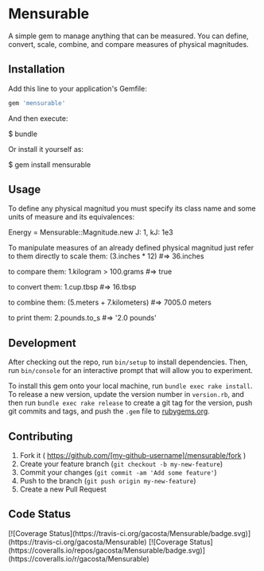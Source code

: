 # Mensurable

A simple gem to manage anything that can be measured. You can define, convert, scale, combine, and compare measures of physical magnitudes.

## Installation

Add this line to your application's Gemfile:

```ruby
gem 'mensurable'
```

And then execute:

  $ bundle

Or install it yourself as:

  $ gem install mensurable

## Usage

To define any physical magnitud you must specify its class name and some units of measure and its equivalences:

  Energy = Mensurable::Magnitude.new J: 1, kJ: 1e3

To manipulate measures of an already defined physical magnitud just refer to them directly
  to scale them:
    (3.inches * 12) #=> 36.inches

  to compare them:
    1.kilogram > 100.grams #=> true
  
  to convert them:
    1.cup.tbsp #=> 16.tbsp

  to combine them:
    (5.meters + 7.kilometers) #=> 7005.0 meters

  to print them:
    2.pounds.to_s #=> '2.0 pounds'

## Development

After checking out the repo, run `bin/setup` to install dependencies. Then, run `bin/console` for an interactive prompt that will allow you to experiment.

To install this gem onto your local machine, run `bundle exec rake install`. To release a new version, update the version number in `version.rb`, and then run `bundle exec rake release` to create a git tag for the version, push git commits and tags, and push the `.gem` file to [rubygems.org](https://rubygems.org).

## Contributing

1. Fork it ( https://github.com/[my-github-username]/mensurable/fork )
2. Create your feature branch (`git checkout -b my-new-feature`)
3. Commit your changes (`git commit -am 'Add some feature'`)
4. Push to the branch (`git push origin my-new-feature`)
5. Create a new Pull Request

## Code Status
<p>
[![Coverage Status](https://travis-ci.org/gacosta/Mensurable/badge.svg)](https://travis-ci.org/gacosta/Mensurable)
[![Coverage Status](https://coveralls.io/repos/gacosta/Mensurable/badge.svg)](https://coveralls.io/r/gacosta/Mensurable)
</p>
